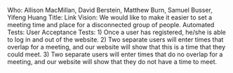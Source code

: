 Who: Allison MacMillan, David Berstein, Matthew Burn, Samuel Busser, Yifeng Huang
Title: Link
Vision: We would like to make it easier to set a meeting time and place for a disconnected group of people.
Automated Tests:
User Acceptance Tests:
	1) Once  a user has registered, he/she is able to log in and out of the website.
	2) Two separate users will enter times that overlap for a meeting, and our website will show that this is a time that they could meet.
	3) Two separate users will enter times that do no overlap for a meeting, and our website will show that they do not have a time to meet. 
